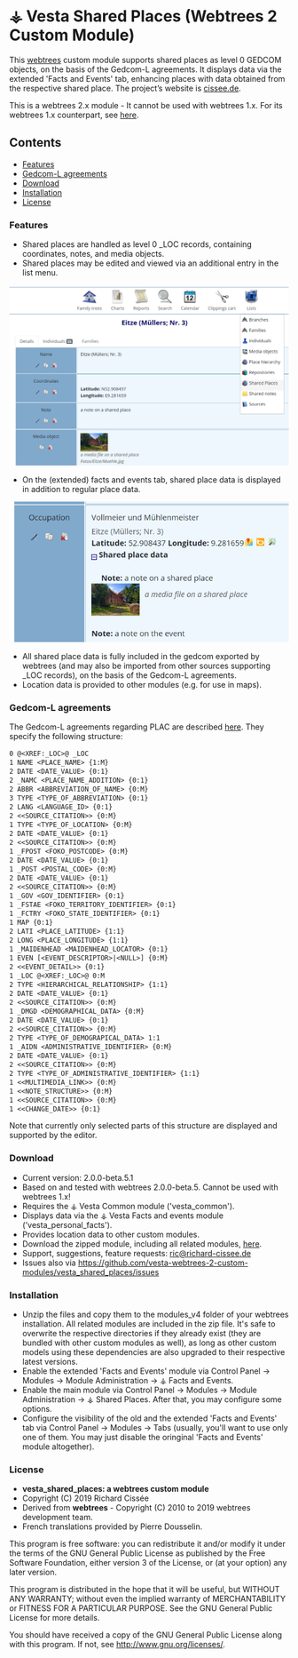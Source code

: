 
# ⚶ Vesta Shared Places (Webtrees 2 Custom Module)

This [webtrees](https://www.webtrees.net/) custom module supports shared places as level 0 GEDCOM objects, on the basis of the Gedcom-L agreements. It displays data via the extended 'Facts and Events' tab, enhancing places with data obtained from the respective shared place.
The project’s website is [cissee.de](https://cissee.de).

This is a webtrees 2.x module - It cannot be used with webtrees 1.x. For its webtrees 1.x counterpart, see [here](https://github.com/ric2016/shared_places).

## Contents

* [Features](#features)
* [Gedcom-L agreements](#gedcom)
* [Download](#download)
* [Installation](#installation)
* [License](#license)

### Features<a name="features"/>

* Shared places are handled as level 0 _LOC records, containing coordinates, notes, and media objects.
* Shared places may be edited and viewed via an additional entry in the list menu.

![Screenshot](place.png)

* On the (extended) facts and events tab, shared place data is displayed in addition to regular place data.

![Screenshot](event.png)

* All shared place data is fully included in the gedcom exported by webtrees (and may also be imported from other sources supporting _LOC records), on the basis of the Gedcom-L agreements.
* Location data is provided to other modules (e.g. for use in maps).

### Gedcom-L agreements<a name="gedcom"/>

The Gedcom-L agreements regarding PLAC are described [here](http://wiki-en.genealogy.net/GEDCOM/PLAC-Tag#Agreements_for_PLAC). They specify the following structure:

~~~~
0 @<XREF:_LOC>@ _LOC
1 NAME <PLACE_NAME> {1:M}
2 DATE <DATE_VALUE> {0:1}
2 _NAMC <PLACE_NAME_ADDITION> {0:1}
2 ABBR <ABBREVIATION_OF_NAME> {0:M}
3 TYPE <TYPE_OF_ABBREVIATION> {0:1}
2 LANG <LANGUAGE_ID> {0:1}
2 <<SOURCE_CITATION>> {0:M}
1 TYPE <TYPE_OF_LOCATION> {0:M}
2 DATE <DATE_VALUE> {0:1}
2 <<SOURCE_CITATION>> {0:M}
1 _FPOST <FOKO_POSTCODE> {0:M}
2 DATE <DATE_VALUE> {0:1}
1 _POST <POSTAL_CODE> {0:M}
2 DATE <DATE_VALUE> {0:1}
2 <<SOURCE_CITATION>> {0:M}
1 _GOV <GOV_IDENTIFIER> {0:1}
1 _FSTAE <FOKO_TERRITORY_IDENTIFIER> {0:1}
1 _FCTRY <FOKO_STATE_IDENTIFIER> {0:1}
1 MAP {0:1}
2 LATI <PLACE_LATITUDE> {1:1}
2 LONG <PLACE_LONGITUDE> {1:1}
1 _MAIDENHEAD <MAIDENHEAD_LOCATOR> {0:1}
1 EVEN [<EVENT_DESCRIPTOR>|<NULL>] {0:M}
2 <<EVENT_DETAIL>> {0:1}
1 _LOC @<XREF:_LOC>@ 0:M
2 TYPE <HIERARCHICAL_RELATIONSHIP> {1:1}
2 DATE <DATE_VALUE> {0:1}
2 <<SOURCE_CITATION>> {0:M}
1 _DMGD <DEMOGRAPHICAL_DATA> {0:M}
2 DATE <DATE_VALUE> {0:1}
2 <<SOURCE_CITATION>> {0:M}
2 TYPE <TYPE_OF_DEMOGRAPICAL_DATA> 1:1
1 _AIDN <ADMINISTRATIVE_IDENTIFIER> {0:M}
2 DATE <DATE_VALUE> {0:1}
2 <<SOURCE_CITATION>> {0:M}
2 TYPE <TYPE_OF_ADMINISTRATIVE_IDENTIFIER> {1:1}
1 <<MULTIMEDIA_LINK>> {0:M}
1 <<NOTE_STRUCTURE>> {0:M}
1 <<SOURCE_CITATION>> {0:M}
1 <<CHANGE_DATE>> {0:1}
~~~~

Note that currently only selected parts of this structure are displayed and supported by the editor.

### Download<a name="download"/>

* Current version: 2.0.0-beta.5.1
* Based on and tested with webtrees 2.0.0-beta.5. Cannot be used with webtrees 1.x!
* Requires the ⚶ Vesta Common module ('vesta_common').
* Displays data via the ⚶ Vesta Facts and events module ('vesta_personal_facts'). 
* Provides location data to other custom modules.
* Download the zipped module, including all related modules, [here](https://cissee.de/vesta.latest.zip).
* Support, suggestions, feature requests: <ric@richard-cissee.de>
* Issues also via <https://github.com/vesta-webtrees-2-custom-modules/vesta_shared_places/issues>

### Installation<a name="installation"/>

* Unzip the files and copy them to the modules_v4 folder of your webtrees installation. All related modules are included in the zip file. It's safe to overwrite the respective directories if they already exist (they are bundled with other custom modules as well), as long as other custom models using these dependencies are also upgraded to their respective latest versions.
* Enable the extended 'Facts and Events' module via Control Panel -> Modules -> Module Administration -> ⚶ Facts and Events.
* Enable the main module via Control Panel -> Modules -> Module Administration -> ⚶ Shared Places. After that, you may configure some options.
* Configure the visibility of the old and the extended 'Facts and Events' tab via Control Panel -> Modules -> Tabs (usually, you'll want to use only one of them. You may just disable the oringinal 'Facts and Events' module altogether).

### License<a name="license"/>

* **vesta_shared_places: a webtrees custom module**
* Copyright (C) 2019 Richard Cissée
* Derived from **webtrees** - Copyright (C) 2010 to 2019 webtrees development team.
* French translations provided by Pierre Dousselin.

This program is free software: you can redistribute it and/or modify
it under the terms of the GNU General Public License as published by
the Free Software Foundation, either version 3 of the License, or
(at your option) any later version.

This program is distributed in the hope that it will be useful,
but WITHOUT ANY WARRANTY; without even the implied warranty of
MERCHANTABILITY or FITNESS FOR A PARTICULAR PURPOSE. See the
GNU General Public License for more details.

You should have received a copy of the GNU General Public License
along with this program. If not, see <http://www.gnu.org/licenses/>.
